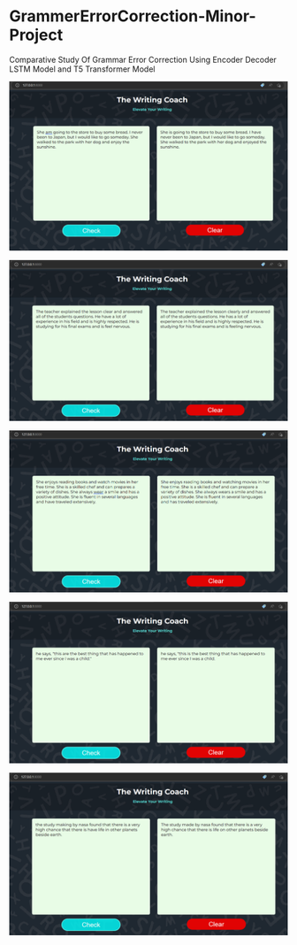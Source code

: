 # GrammerErrorCorrection-Minor-Project

Comparative Study Of Grammar Error Correction Using
Encoder Decoder LSTM Model and T5 Transformer Model

![Output 1](Outputs/Output_1.png)


![Output 2](Outputs/Output_2.png)


![Output 3](Outputs/Output_3.png)


![Output 4](Outputs/Output_4.png)


![Output 5](Outputs/Output_5.png)
